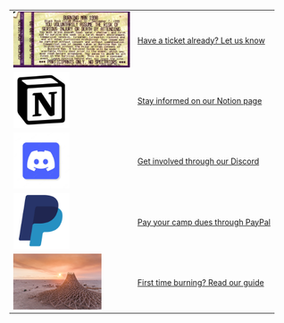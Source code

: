 <table>
  <tr>
    <td>
      <img src="ticket.jpg" alt="application" height="100"/>
    </td>
    <td>
      <a href="https://tally.so/r/wQlzp3">Have a ticket already? Let us know</a>
    </td>
  </tr>
  <tr>
    <td>
      <img src="NotionLogo.png" alt="application" height="100"/>
    </td>
    <td>
      <a href="https://road-stoplight-c79.notion.site/Planning-2022-27087b2335314bf6b194d5e91960d0ee">Stay informed on our Notion page</a>
    </td>
  </tr>
  <tr>
    <td>
      <img src="DiscordLogo.webp" alt="application" height="100"/>
    </td>
    <td>
      <a href="https://discord.gg/pQCednBzpJ">Get involved through our Discord</a>
    </td>
  </tr>
  <tr>
    <td>
      <img src="PaypalLogo.jpg" alt="application" height="100"/>
    </td>
    <td>
      <a href="https://www.paypal.com/donate/?hosted_button_id=JF22WPX9G9X8U">Pay your camp dues through PayPal</a>
    </td>
  </tr>
  <tr>
    <td>
      <img src="FirstBurn.jpg" alt="application" height="100"/>
    </td>
    <td>
      <a href="https://road-stoplight-c79.notion.site/Year-1-A-burning-man-guide-ea6addd55ac04127b16b60c8e95a7dd7">First time burning? Read our guide</a>
    </td>
  </tr>
</table>
